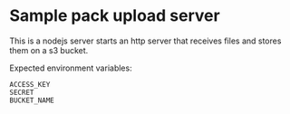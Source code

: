 # Sample pack upload server

This is a nodejs server starts an http server that receives files and stores them on a s3 bucket.

Expected environment variables:

```
ACCESS_KEY
SECRET
BUCKET_NAME
```
